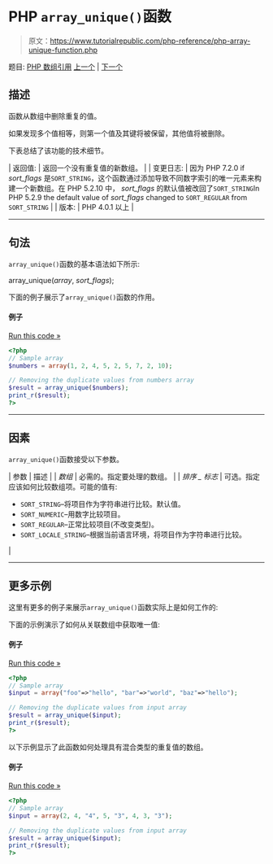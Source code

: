 # PHP `array_unique()`函数

> 原文：<https://www.tutorialrepublic.com/php-reference/php-array-unique-function.php>

题目: [PHP 数组引用](php-array-functions.php) [上一个](php-array-uintersect-function.php) | [下一个](php-array-unshift-function.php)

## 描述

函数从数组中删除重复的值。

如果发现多个值相等，则第一个值及其键将被保留，其他值将被删除。

下表总结了该功能的技术细节。

| 返回值: | 返回一个没有重复值的新数组。 |
| 变更日志: | 因为 PHP 7.2.0 if *sort_flags* 是`SORT_STRING`，这个函数通过添加导致不同数字索引的唯一元素来构建一个新数组。在 PHP 5.2.10 中， *sort_flags* 的默认值被改回了`SORT_STRING`In PHP 5.2.9 the default value of *sort_flags* changed to `SORT_REGULAR` from `SORT_STRING` |
| 版本: | PHP 4.0.1 以上 |

* * *

## 句法

`array_unique()`函数的基本语法如下所示:

array_unique(*array*, *sort_flags*);

下面的例子展示了`array_unique()`函数的作用。

#### 例子

[Run this code »](../codelab.php?topic=php&file=remove-duplicate-values-from-an-array "Run this code to view the output")

```php
<?php
// Sample array
$numbers = array(1, 2, 4, 5, 2, 5, 7, 2, 10);

// Removing the duplicate values from numbers array
$result = array_unique($numbers);
print_r($result);
?>
```

* * *

## 因素

`array_unique()`函数接受以下参数。

| 参数 | 描述 |
| *数组* | 必需的。指定要处理的数组。 |
| *排序 _ 标志* | 可选。指定应该如何比较数组项。可能的值有:

*   `SORT_STRING`–将项目作为字符串进行比较。默认值。
*   `SORT_NUMERIC`–用数字比较项目。
*   `SORT_REGULAR`–正常比较项目(不改变类型)。
*   `SORT_LOCALE_STRING`–根据当前语言环境，将项目作为字符串进行比较。

 |

* * *

## 更多示例

这里有更多的例子来展示`array_unique()`函数实际上是如何工作的:

下面的示例演示了如何从关联数组中获取唯一值:

#### 例子

[Run this code »](../codelab.php?topic=php&file=get-unique-values-from-the-associative-arrays "Run this code to view the output")

```php
<?php
// Sample array
$input = array("foo"=>"hello", "bar"=>"world", "baz"=>"hello");

// Removing the duplicate values from input array
$result = array_unique($input);
print_r($result);
?>
```

以下示例显示了此函数如何处理具有混合类型的重复值的数组。

#### 例子

[Run this code »](../codelab.php?topic=php&file=remove-duplicate-values-of-mixed-types-from-an-array "Run this code to view the output")

```php
<?php
// Sample array
$input = array(2, 4, "4", 5, "3", 4, 3, "3");

// Removing the duplicate values from input array
$result = array_unique($input);
print_r($result);
?>
```